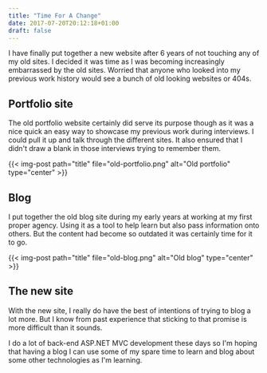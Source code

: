 ```yaml
---
title: "Time For A Change"
date: 2017-07-20T20:12:18+01:00
draft: false
---
```


I have finally put together a new website after 6 years of not touching any of my old sites. I decided it was time as I was becoming increasingly embarrassed by the old sites. Worried that anyone who looked into my previous work history would see a bunch of old looking websites or 404s.

## Portfolio site

The old portfolio website certainly did serve its purpose though as it was a nice quick an easy way to showcase my previous work during interviews. I could pull it up and talk through the different sites. It also ensured that I didn't draw a blank in those interviews trying to remember them.  

{{< img-post path="title" file="old-portfolio.png" alt="Old portfolio" type="center" >}}

## Blog

I put together the old blog site during my early years at working at my first proper agency. Using it as a tool to help learn but also pass information onto others. But the content had become so outdated it was certainly time for it to go.

{{< img-post path="title" file="old-blog.png" alt="Old blog" type="center" >}}

## The new site

With the new site, I really do have the best of intentions of trying to blog a lot more. But I know from past experience that sticking to that promise is more difficult than it sounds.

I do a lot of back-end ASP.NET MVC development these days so I'm hoping that having a blog I can use some of my spare time to learn and blog about some other technologies as I'm learning.